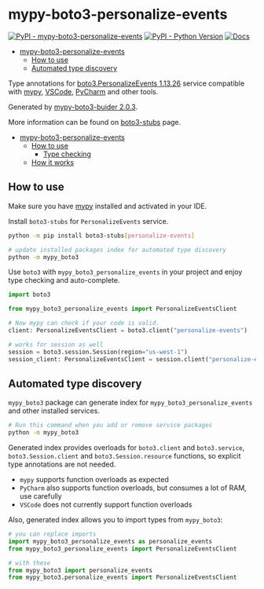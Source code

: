 # mypy-boto3-personalize-events

[![PyPI - mypy-boto3-personalize-events](https://img.shields.io/pypi/v/mypy-boto3-personalize-events.svg?color=blue)](https://pypi.org/project/mypy-boto3-personalize-events)
[![PyPI - Python Version](https://img.shields.io/pypi/pyversions/mypy-boto3-personalize-events.svg?color=blue)](https://pypi.org/project/mypy-boto3-personalize-events)
[![Docs](https://img.shields.io/readthedocs/mypy-boto3-builder.svg?color=blue)](https://mypy-boto3-builder.readthedocs.io/)

- [mypy-boto3-personalize-events](#mypy-boto3-personalize-events)
  - [How to use](#how-to-use)
  - [Automated type discovery](#automated-type-discovery)


Type annotations for
[boto3.PersonalizeEvents 1.13.26](https://boto3.amazonaws.com/v1/documentation/api/1.13.26/reference/services/personalize-events.html#PersonalizeEvents) service
compatible with [mypy](https://github.com/python/mypy), [VSCode](https://code.visualstudio.com/),
[PyCharm](https://www.jetbrains.com/pycharm/) and other tools.

Generated by [mypy-boto3-buider 2.0.3](https://github.com/vemel/mypy_boto3_builder).

More information can be found on [boto3-stubs](https://pypi.org/project/boto3-stubs/) page.

- [mypy-boto3-personalize-events](#mypy-boto3-personalize-events)
  - [How to use](#how-to-use)
    - [Type checking](#type-checking)
  - [How it works](#how-it-works)

## How to use

Make sure you have [mypy](https://github.com/python/mypy) installed and activated in your IDE.

Install `boto3-stubs` for `PersonalizeEvents` service.

```bash
python -m pip install boto3-stubs[personalize-events]

# update installed packages index for automated type discovery
python -m mypy_boto3
```

Use `boto3` with `mypy_boto3_personalize_events` in your project and enjoy type checking and auto-complete.

```python
import boto3

from mypy_boto3_personalize_events import PersonalizeEventsClient

# Now mypy can check if your code is valid.
client: PersonalizeEventsClient = boto3.client("personalize-events")

# works for session as well
session = boto3.session.Session(region="us-west-1")
session_client: PersonalizeEventsClient = session.client("personalize-events")

```

## Automated type discovery

`mypy_boto3` package can generate index for `mypy_boto3_personalize_events` and other installed services.

```bash
# Run this command when you add or remove service packages
python -m mypy_boto3
```

Generated index provides overloads for `boto3.client` and `boto3.service`,
`boto3.Session.client` and `boto3.Session.resource` functions,
so explicit type annotations are not needed.

- `mypy` supports function overloads as expected
- `PyCharm` also supports function overloads, but consumes a lot of RAM, use carefully
- `VSCode` does not currently support function overloads

Also, generated index allows you to import types from `mypy_boto3`:

```python
# you can replace imports
import mypy_boto3_personalize_events as personalize_events
from mypy_boto3_personalize_events import PersonalizeEventsClient

# with these
from mypy_boto3 import personalize_events
from mypy_boto3.personalize_events import PersonalizeEventsClient
```